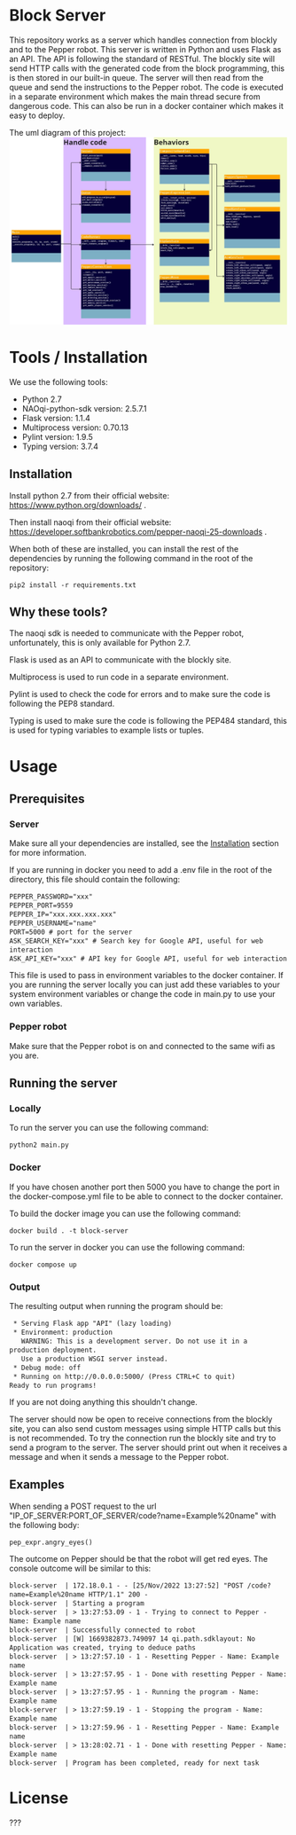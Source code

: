 # Block Server
This repository works as a server which handles connection from blockly and to the Pepper robot. This server is written in Python and uses Flask as an API. The API is following the standard of RESTful. The blockly site will send HTTP calls with the generated code from the block programming, this is then stored in our built-in queue. The server will then read from the queue and send the instructions to the Pepper robot. The code is executed in a separate environment which makes the main thread secure from dangerous code. This can also be run in a docker container which makes it easy to deploy.

The uml diagram of this project:
![alt text](documentation/images/uml-D7017E.png)

# Tools / Installation
We use the following tools:
* Python 2.7
* NAOqi-python-sdk version: 2.5.7.1
* Flask version: 1.1.4
* Multiprocess version: 0.70.13
* Pylint version: 1.9.5
* Typing version: 3.7.4

## <a name="Installation"></a> Installation

Install python 2.7 from their official website: https://www.python.org/downloads/ .

Then install naoqi from their official website: https://developer.softbankrobotics.com/pepper-naoqi-25-downloads .

When both of these are installed, you can install the rest of the dependencies by running the following command in the root of the repository:
```
pip2 install -r requirements.txt
```

## Why these tools?
The naoqi sdk is needed to communicate with the Pepper robot, unfortunately, this is only available for Python 2.7.

Flask is used as an API to communicate with the blockly site.

Multiprocess is used to run code in a separate environment.

Pylint is used to check the code for errors and to make sure the code is following the PEP8 standard.

Typing is used to make sure the code is following the PEP484 standard, this is used for typing variables to example lists or tuples.

<!-- This setion should start with a tl;dr about which tools are used, what the tools do, and why they were chosen. If there is a critical functionality being provided by the tool it should be specified what it is and where it is needed. It should generally be done as shown below.


> [Tool 1 (this should also link to the tools md file)](tools.md)

Tool 1 was chosen because it is important for this functionality, it also has pre-built interoperability with this other thing, which is useful since we use that as well. If another alternative was considered it can be mentioned here, that way it is easy to find if problems arise from this tool later on and it has to be removed from the project. If applicable, a link to the tools own documentation or website/github should be provided *here*. -->

# Usage

## Prerequisites
### Server
Make sure all your dependencies are installed, see the [Installation](#Installation) section for more information.

If you are running in docker you need to add a .env file in the root of the directory, this file should contain the following:
```
PEPPER_PASSWORD="xxx"
PEPPER_PORT=9559
PEPPER_IP="xxx.xxx.xxx.xxx"
PEPPER_USERNAME="name"
PORT=5000 # port for the server
ASK_SEARCH_KEY="xxx" # Search key for Google API, useful for web interaction
ASK_API_KEY="xxx" # API key for Google API, useful for web interaction
```
This file is used to pass in environment variables to the docker container. If you are running the server locally you can just add these variables to your system environment variables or change the code in main.py to use your own variables.

### Pepper robot
Make sure that the Pepper robot is on and connected to the same wifi as you are.

## Running the server
### Locally
To run the server you can use the following command:
```
python2 main.py
```

### Docker
If you have chosen another port then 5000 you have to change the port in the docker-compose.yml file to be able to connect to the docker container.

To build the docker image you can use the following command:
```
docker build . -t block-server
```

To run the server in docker you can use the following command:
```
docker compose up
```

### Output
The resulting output when running the program should be:
```
 * Serving Flask app "API" (lazy loading)
 * Environment: production
   WARNING: This is a development server. Do not use it in a production deployment.
   Use a production WSGI server instead.
 * Debug mode: off
 * Running on http://0.0.0.0:5000/ (Press CTRL+C to quit)
Ready to run programs!
```
If you are not doing anything this shouldn't change.

The server should now be open to receive connections from the blockly site, you can also send custom messages using simple HTTP calls but this is not recommended. To try the connection run the blockly site and try to send a program to the server. The server should print out when it receives a message and when it sends a message to the Pepper robot.
## Examples
When sending a POST request to the url "IP_OF_SERVER:PORT_OF_SERVER/code?name=Example%20name" with the following body:
```
pep_expr.angry_eyes()
```
The outcome on Pepper should be that the robot will get red eyes. The console outcome will be similar to this:
```
block-server  | 172.18.0.1 - - [25/Nov/2022 13:27:52] "POST /code?name=Example%20name HTTP/1.1" 200 -
block-server  | Starting a program
block-server  | > 13:27:53.09 - 1 - Trying to connect to Pepper - Name: Example name
block-server  | Successfully connected to robot
block-server  | [W] 1669382873.749097 14 qi.path.sdklayout: No Application was created, trying to deduce paths
block-server  | > 13:27:57.10 - 1 - Resetting Pepper - Name: Example name
block-server  | > 13:27:57.95 - 1 - Done with resetting Pepper - Name: Example name
block-server  | > 13:27:57.95 - 1 - Running the program - Name: Example name
block-server  | > 13:27:59.19 - 1 - Stopping the program - Name: Example name
block-server  | > 13:27:59.96 - 1 - Resetting Pepper - Name: Example name
block-server  | > 13:28:02.71 - 1 - Done with resetting Pepper - Name: Example name
block-server  | Program has been completed, ready for next task
```

# License
???